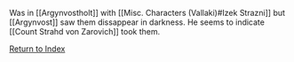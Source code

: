 Was in [[Argynvostholt]] with [[Misc. Characters (Vallaki)#Izek Strazni]] but [[Argynvost]] saw them dissappear in darkness. He seems to indicate [[Count Strahd von Zarovich]] took them.

[Return to Index](Index)